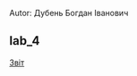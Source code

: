 Autor: Дубень Богдан Іванович

lab_4
---

[Звіт][1]

 [1]: https://docs.google.com/document/d/1p2f6PiuUi-HdgjlPsEr6n3KtqPDbeY8zy4M0jsgiZmE/edit?usp=sharing